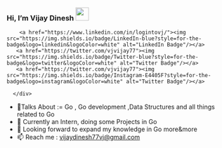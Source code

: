  <h3> Hi, I’m Vijay Dinesh  <img src="https://media.giphy.com/media/du3J3cXyzhj75IOgvA/giphy.gif" width="30"/> </h3> 
    <div id="badges">
        
        <a href="https://www.linkedin.com/in/logintovj/"><img src="https://img.shields.io/badge/LinkedIn-blue?style=for-the-badge&logo=linkedin&logoColor=white" alt="LinkedIn Badge"/></a>
       <a href="https://twitter.com/vjvijay77"><img src="https://img.shields.io/badge/Twitter-blue?style=for-the-badge&logo=twitter&logoColor=white" alt="Twitter Badge"/></a> 
       <a href="https://twitter.com/vjvijay77"><img src="https://img.shields.io/badge/Instagram-E4405F?style=for-the-badge&logo=instagram&logoColor=white" alt="Twitter Badge"/></a> 
        
      </div>
- 👀Talks About := Go , Go development ,Data Structures and all things related to Go
- 🌱 Currently an Intern, doing some Projects in Go
- 💞️ Looking forward to expand my knowledge in Go more&more
- 📫 Reach me : vijaydinesh77vj@gmail.com
